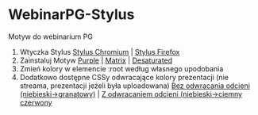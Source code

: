 # WebinarPG-Stylus
Motyw do webinarium PG
1. Wtyczka Stylus
[Stylus Chromium](https://chrome.google.com/webstore/detail/stylus/clngdbkpkpeebahjckkjfobafhncgmne) | 
[Stylus Firefox](https://addons.mozilla.org/firefox/addon/styl-us/)
2. Zainstaluj Motyw
[Purple](https://github.com/Perz1val-Hub/WebinarPG-Stylus/raw/main/purple.user.css) |
[Matrix](https://github.com/Perz1val-Hub/WebinarPG-Stylus/raw/main/matrix.user.css) |
[Desaturated](https://github.com/Perz1val-Hub/WebinarPG-Stylus/raw/main/desaturated.user.css)
3. Zmień kolory w elemencie :root według własnego upodobania
4. Dodatkowo dostępne CSSy odwracające kolory prezentacji (nie streama, prezentacji jeżeli była uploadowana)
[Bez odwracania odcieni (niebieski->granatowy)](https://github.com/Perz1val-Hub/WebinarPG-Stylus/raw/main/prezi-inv-keep-hue.user.css) |
[Z odwracaniem odcieni (niebieski->ciemny czerwony](https://github.com/Perz1val-Hub/WebinarPG-Stylus/raw/main/prezi-inv.user.css)
